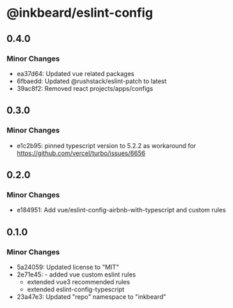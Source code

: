 # @inkbeard/eslint-config

## 0.4.0

### Minor Changes

- ea37d64: Updated vue related packages
- 6fbaedd: Updated @rushstack/eslint-patch to latest
- 39ac8f2: Removed react projects/apps/configs

## 0.3.0

### Minor Changes

- e1c2b95: pinned typescript version to 5.2.2 as workaround for https://github.com/vercel/turbo/issues/6656

## 0.2.0

### Minor Changes

- e184951: Add vue/eslint-config-airbnb-with-typescript and custom rules

## 0.1.0

### Minor Changes

- 5a24059: Updated license to "MIT"
- 2e71e45: - added vue custom eslint rules
  - extended vue3 recommended rules
  - extended eslint-config-typescript
- 23a47e3: Updated "repo" namespace to "inkbeard"
